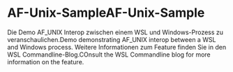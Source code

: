 # <a name="af-unix-sample"></a><span data-ttu-id="f13a4-101">AF-Unix-Sample</span><span class="sxs-lookup"><span data-stu-id="f13a4-101">AF-Unix-Sample</span></span>

<span data-ttu-id="f13a4-102">Die Demo AF_UNIX Interop zwischen einem WSL und Windows-Prozess zu veranschaulichen.</span><span class="sxs-lookup"><span data-stu-id="f13a4-102">Demo demonstrating AF_UNIX interop between a WSL and Windows process.</span></span> <span data-ttu-id="f13a4-103">Weitere Informationen zum Feature finden Sie in den WSL Commandline-Blog.</span><span class="sxs-lookup"><span data-stu-id="f13a4-103">COnsult the WSL Commandline blog for more information on the feature.</span></span>